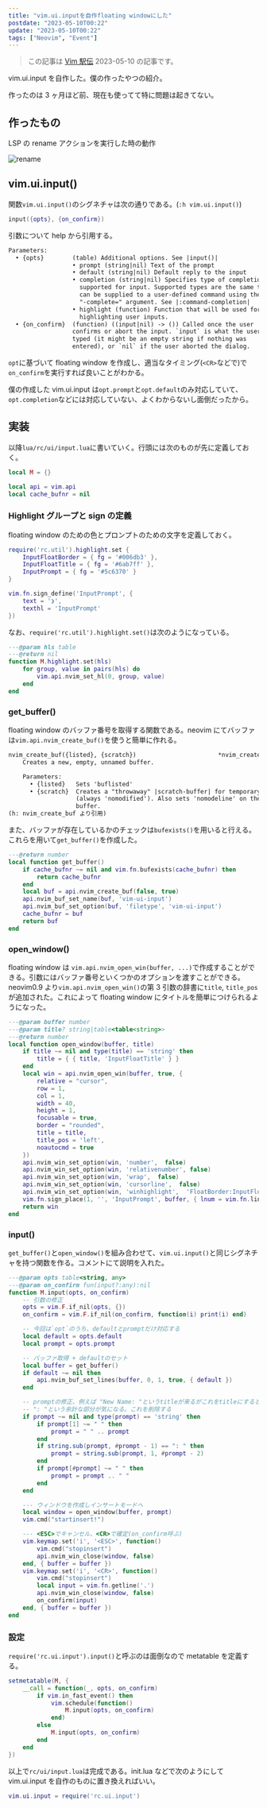 ```yaml
---
title: "vim.ui.inputを自作floating windowにした"
postdate: "2023-05-10T00:22"
update: "2023-05-10T00:22"
tags: ["Neovim", "Event"]
---
```


> この記事は [Vim 駅伝](https://vim-jp.org/ekiden/) 2023-05-10 の記事です。

vim.ui.input を自作した。僕の作ったやつの紹介。

作ったのは 3 ヶ月ほど前、現在も使ってて特に問題は起きてない。

## 作ったもの

LSP の rename アクションを実行した時の動作

![rename](rename.gif)

## vim.ui.input()

関数`vim.ui.input()`のシグネチャは次の通りである。(`:h vim.ui.input()`)

```lua
input({opts}, {on_confirm})
```

引数について help から引用する。

```txt
Parameters:
  • {opts}        (table) Additional options. See |input()|
                  • prompt (string|nil) Text of the prompt
                  • default (string|nil) Default reply to the input
                  • completion (string|nil) Specifies type of completion
                    supported for input. Supported types are the same that
                    can be supplied to a user-defined command using the
                    "-complete=" argument. See |:command-completion|
                  • highlight (function) Function that will be used for
                    highlighting user inputs.
  • {on_confirm}  (function) ((input|nil) -> ()) Called once the user
                  confirms or abort the input. `input` is what the user
                  typed (it might be an empty string if nothing was
                  entered), or `nil` if the user aborted the dialog.
```

`opt`に基づいて floating window を作成し、適当なタイミング(`<CR>`などで)で`on_confirm`を実行すれば良いことがわかる。

僕の作成した vim.ui.input は`opt.prompt`と`opt.default`のみ対応していて、`opt.completion`などには対応していない、よくわからないし面倒だったから。

## 実装

以降`lua/rc/ui/input.lua`に書いていく。行頭には次のものが先に定義しておく。

```lua
local M = {}

local api = vim.api
local cache_bufnr = nil
```

### Highlight グループと sign の定義

floating window のための色とプロンプトのための文字を定義しておく。

```lua
require('rc.util').highlight.set {
    InputFloatBorder = { fg = '#006db3' },
    InputFloatTitle = { fg = '#6ab7ff' },
    InputPrompt = { fg = '#5c6370' }
}

vim.fn.sign_define('InputPrompt', {
    text = '❯',
    texthl = 'InputPrompt'
})
```

なお、`require('rc.util').highlight.set()`は次のようになっている。

```lua
---@param hls table
---@return nil
function M.highlight.set(hls)
    for group, value in pairs(hls) do
        vim.api.nvim_set_hl(0, group, value)
    end
end
```

### get_buffer()

floating window のバッファ番号を取得する関数である。neovim にてバッファは`vim.api.nvim_create_buf()`を使うと簡単に作れる。

```txt
nvim_create_buf({listed}, {scratch})                       *nvim_create_buf()*
    Creates a new, empty, unnamed buffer.

    Parameters:
      • {listed}   Sets 'buflisted'
      • {scratch}  Creates a "throwaway" |scratch-buffer| for temporary work
                   (always 'nomodified'). Also sets 'nomodeline' on the
                   buffer.
(h: nvim_create_buf より引用)
```

また、バッファが存在しているかのチェックは`bufexists()`を用いると行える。これらを用いて`get_buffer()`を作成した。

```lua
---@return number
local function get_buffer()
    if cache_bufnr ~= nil and vim.fn.bufexists(cache_bufnr) then
        return cache_bufnr
    end
    local buf = api.nvim_create_buf(false, true)
    api.nvim_buf_set_name(buf, 'vim-ui-input')
    api.nvim_buf_set_option(buf, 'filetype', 'vim-ui-input')
    cache_bufnr = buf
    return buf
end
```

### open_window()

floating window は `vim.api.nvim_open_win(buffer, ...)`で作成することができる。引数にはバッファ番号といくつかのオプションを渡すことができる。  
neovim0.9 より`vim.api.nvim_open_win()`の第 3 引数の辞書に`title`, `title_pos`が追加された。これによって floating window にタイトルを簡単につけられるようになった。

```lua
---@param buffer number
---@param title? string|table<table<string>>
---@return number
local function open_window(buffer, title)
    if title ~= nil and type(title) == 'string' then
        title = { { title, 'InputFloatTitle' } }
    end
    local win = api.nvim_open_win(buffer, true, {
        relative = "cursor",
        row = 1,
        col = 1,
        width = 40,
        height = 1,
        focusable = true,
        border = "rounded",
        title = title,
        title_pos = 'left',
        noautocmd = true
    })
    api.nvim_win_set_option(win, 'number',  false)
    api.nvim_win_set_option(win, 'relativenumber', false)
    api.nvim_win_set_option(win, 'wrap',  false)
    api.nvim_win_set_option(win, 'cursorline',  false)
    api.nvim_win_set_option(win, 'winhighlight',  'FloatBorder:InputFloatBorder,NormalFloat:Normal')
    vim.fn.sign_place(1, '', 'InputPrompt', buffer, { lnum = vim.fn.line('.') })
    return win
end
```

### input()

`get_buffer()`と`open_window()`を組み合わせて、`vim.ui.input()`と同じシグネチャを持つ関数を作る。コメントにて説明を入れた。

```lua
---@param opts table<string, any>
---@param on_confirm fun(input?:any):nil
function M.input(opts, on_confirm)
    -- 引数の修正
    opts = vim.F.if_nil(opts, {})
    on_confirm = vim.F.if_nil(on_confirm, function(i) print(i) end)

    -- 今回は`opt`のうち、defaultとpromptだけ対応する
    local default = opts.default
    local prompt = opts.prompt

    -- バッファ取得 + defaultのセット
    local buffer = get_buffer()
    if default ~= nil then
        api.nvim_buf_set_lines(buffer, 0, 1, true, { default })
    end

    -- promptの修正、例えば "New Name: "というtitleが来るがこれをtitleにすると
    -- ": "という余計な部分が気になる。これを削除する
    if prompt ~= nil and type(prompt) == 'string' then
        if prompt[1] ~= " " then
            prompt = " " .. prompt
        end
        if string.sub(prompt, #prompt - 1) == ": " then
            prompt = string.sub(prompt, 1, #prompt - 2)
        end
        if prompt[#prompt] ~= " " then
            prompt = prompt .. " "
        end
    end

    --- ウィンドウを作成しインサートモードへ
    local window = open_window(buffer, prompt)
    vim.cmd("startinsert!")

    --- <ESC>でキャンセル、<CR>で確定(on_confirm呼ぶ)
    vim.keymap.set('i', '<ESC>', function()
        vim.cmd("stopinsert")
        api.nvim_win_close(window, false)
    end, { buffer = buffer })
    vim.keymap.set('i', '<CR>', function()
        vim.cmd("stopinsert")
        local input = vim.fn.getline('.')
        api.nvim_win_close(window, false)
        on_confirm(input)
    end, { buffer = buffer })
end
```

### 設定

`require('rc.ui.input').input()`と呼ぶのは面倒なので metatable を定義する。

```lua
setmetatable(M, {
    __call = function(_, opts, on_confirm)
        if vim.in_fast_event() then
            vim.schedule(function()
                M.input(opts, on_confirm)
            end)
        else
            M.input(opts, on_confirm)
        end
    end
})
```

以上で`rc/ui/input.lua`は完成である。init.lua などで次のようにして vim.ui.input を自作のものに置き換えればいい。

```lua
vim.ui.input = require('rc.ui.input')
```
